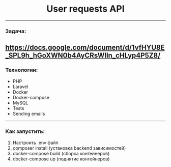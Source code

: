 <h1 align="center">User requests API</h1>

---

### Задача:
https://docs.google.com/document/d/1vfHYU8E_SPL9h_hGoXWN0b4AyCRsWlIn_cHLyp4P5Z8/
---

### Технологии:
<ul>
    <li>PHP</li>
    <li>Laravel</li>
    <li>Docker</li>
    <li>Docker-compose</li>
    <li>MySQL</li>
    <li>Tests</li>
    <li>Sending emails</li>
</ul>

---


### Как запустить:

1. Настроить .env файл
2. composer install (установка backend зависимостей)
3. docker-compose build (сборка контейнеров)
4. docker-compose up (поднятие контейнеров)
